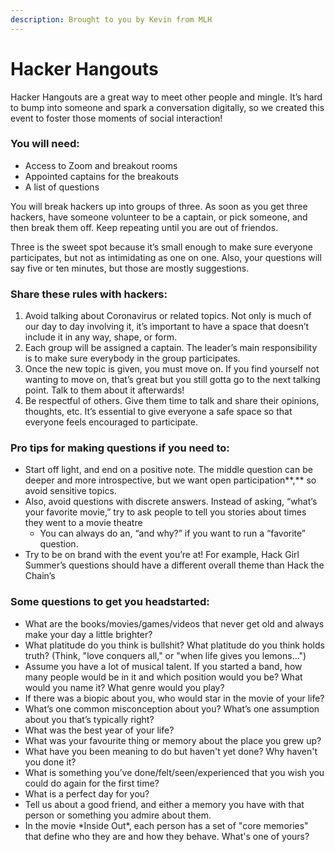 ```yaml
---
description: Brought to you by Kevin from MLH
---
```


# Hacker Hangouts

Hacker Hangouts are a great way to meet other people and mingle. It’s hard to bump into someone and spark a conversation digitally, so we created this event to foster those moments of social interaction!

### **You will need:**

* Access to Zoom and breakout rooms
* Appointed captains for the breakouts
* A list of questions

You will break hackers up into groups of three. As soon as you get three hackers, have someone volunteer to be a captain, or pick someone, and then break them off. Keep repeating until you are out of friendos.

Three is the sweet spot because it’s small enough to make sure everyone participates, but not as intimidating as one on one. Also, your questions will say five or ten minutes, but those are mostly suggestions.

### **Share these rules with hackers:**

1. Avoid talking about Coronavirus or related topics. Not only is much of our day to day involving it, it’s important to have a space that doesn’t include it in any way, shape, or form. 
2. Each group will be assigned a captain. The leader’s main responsibility is to make sure everybody in the group participates.
3. Once the new topic is given, you must move on. If you find yourself not wanting to move on, that’s great but you still gotta go to the next talking point. Talk to them about it afterwards!
4. Be respectful of others. Give them time to talk and share their opinions, thoughts, etc. It’s essential to give everyone a safe space so that everyone feels encouraged to participate. 

### **Pro tips for making questions if you need to:**

* Start off light, and end on a positive note. The middle question can be deeper and more introspective, but we want open participation**,** so avoid sensitive topics.
* Also, avoid questions with discrete answers. Instead of asking, “what’s your favorite movie,” try to ask people to tell you stories about times they went to a movie theatre
  * You can always do an, “and why?” if you want to run a “favorite” question.
* Try to be on brand with the event you’re at! For example, Hack Girl Summer’s questions should have a different overall theme than Hack the Chain’s

### Some questions to get you headstarted:

* What are the books/movies/games/videos that never get old and always make your day a little brighter?
* What platitude do you think is bullshit? What platitude do you think holds truth? \(Think, "love conquers all," or "when life gives you lemons..."\)
* Assume you have a lot of musical talent. If you started a band, how many people would be in it and which position would you be? What would you name it? What genre would you play?
* If there was a biopic about you, who would star in the movie of your life?
* What’s one common misconception about you? What’s one assumption about you that’s typically right?
* What was the best year of your life?
* What was your favourite thing or memory about the place you grew up?
* What have you been meaning to do but haven't yet done? Why haven't you done it? 
* What is something you’ve done/felt/seen/experienced that you wish you could do again for the first time?
* What is a perfect day for you?
* Tell us about a good friend, and either a memory you have with that person or something you admire about them.
* In the movie \*Inside Out\*, each person has a set of "core memories" that define who they are and how they behave. What's one of yours?


